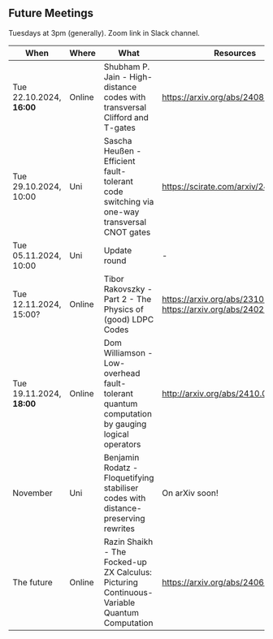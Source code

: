 ## Future Meetings

Tuesdays at 3pm (generally). Zoom link in Slack channel.

| When                      | Where  | What                                                                                          | Resources                                                          |
|---------------------------|--------|-----------------------------------------------------------------------------------------------|--------------------------------------------------------------------|
| Tue 22.10.2024, **16:00** | Online | Shubham P. Jain - High-distance codes with transversal Clifford and T-gates                   | https://arxiv.org/abs/2408.12752                                   |
| Tue 29.10.2024, 10:00     | Uni    | Sascha Heußen - Efficient fault-tolerant code switching via one-way transversal CNOT gates    | https://scirate.com/arxiv/2409.13465                               |
| Tue 05.11.2024, 10:00     | Uni    | Update round                                                                                  | -                                                                  |
| Tue 12.11.2024, 15:00?    | Online | Tibor Rakovszky - Part 2 - The Physics of (good) LDPC Codes                                   | https://arxiv.org/abs/2310.16032, https://arxiv.org/abs/2402.16831 |
| Tue 19.11.2024, **18:00** | Online | Dom Williamson - Low-overhead fault-tolerant quantum computation by gauging logical operators | http://arxiv.org/abs/2410.02213                                    |
| November                  | Uni    | Benjamin Rodatz - Floquetifying stabiliser codes with distance-preserving rewrites            | On arXiv soon!                                                     |
| The future                | Online | Razin Shaikh - The Focked-up ZX Calculus: Picturing Continuous-Variable Quantum Computation   | https://arxiv.org/abs/2406.02905                                   |
